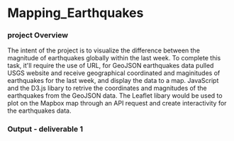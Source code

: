 # Mapping_Earthquakes

### project Overview 
The intent of the project is to visualize the difference between the magnitude of earthquakes globally within the last week. To complete this task, it'll require the use of URL, for GeoJSON earthquakes data pulled USGS website and receive geographical coordinated and maginitudes of earthquakes for the last week, and display the data to a map. JavaScript and the D3.js libary to retrive the coordinates and magnitudes of the earthquakes from the GeoJSON data. The Leaflet libary would be used to plot on the Mapbox map through an API request and create interactivity for the earthquakes data. 

### Output - deliverable 1